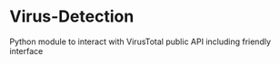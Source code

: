 # Virus-Detection
Python module to interact with VirusTotal public API including friendly interface
